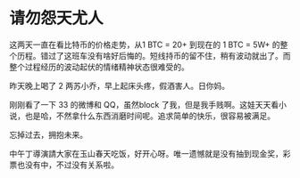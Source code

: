 # 请勿怨天尤人

这两天一直在看比特币的价格走势，从1 BTC = 20+ 到现在的 1 BTC = 5W+ 的整个历程。错过了这班车没有啥好后悔的。短线持币的留不住，稍有波动就出了。而整个过程经历的波动起伏的情绪精神状态很难受的。

昨天晚上喝了 2 两苏小乔，早上起床头疼，假酒害人。日你妈。

刚刚看了一下 33 的微博和 QQ，虽然block 了我，但是我手贱啊。这娃天天看小说，也是哈，不然拿什么东西消磨时间呢。追求简单的快乐，很容易被满足。

忘掉过去，拥抱未来。

中午丁導演請大家在玉山春天吃饭，好开心呀。唯一遗憾就是没有抽到现金奖，彩票也没有中，不过没有关系啦。



